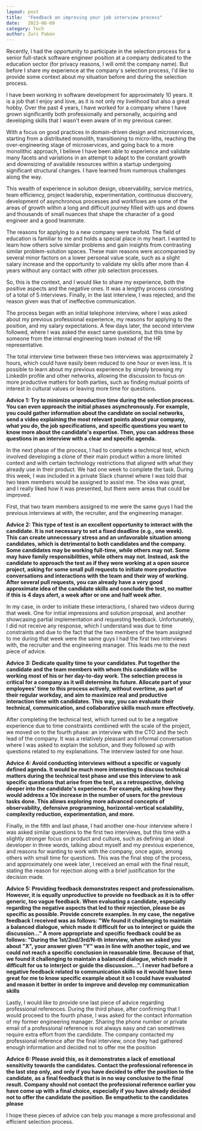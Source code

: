 ```yaml
---
layout: post
title:  "Feedback on improving your job interview process"
date:   2023-06-09
category: Tech
author: Zuri Pabón
---
```


Recently, I had the opportunity to participate in the selection process for a senior full-stack software engineer position at a company dedicated to the education sector (for privacy reasons, I will omit the company name). But before I share my experience at the company´s selection process, I'd like to provide some context about my situation before and during the selection process.

I have been working in software development for approximately 10 years. It is a job that I enjoy and love, as it is not only my livelihood but also a great hobby. Over the past 4 years, I have worked for a company where I have grown significantly both professionally and personally, acquiring and developing skills that I wasn't even aware of in my previous career.

With a focus on good practices in domain-driven design and microservices, starting from a distributed monolith, transitioning to micro-liths, reaching the over-engineering stage of microservices, and going back to a more monolithic approach, I believe I have been able to experience and validate many facets and variations in an attempt to adapt to the constant growth and downsizing of available resources within a startup undergoing significant structural changes. I have learned from numerous challenges along the way. 

This wealth of experience in solution design, observability, service metrics, team efficiency, project leadership, experimentation, continuous discovery, development of asynchronous processes and workflows are some of the areas of growth within a long and difficult journey filled with ups and downs and thousands of small nuances that shape the character of a good engineer and a good teammate.

The reasons for applying to a new company were twofold. The field of education is familiar to me and holds a special place in my heart. I wanted to learn how others solve similar problems and gain insights from contrasting similar problem-solution spaces. These main reasons were accompanied by several minor factors on a lower personal value scale, such as a slight salary increase and the opportunity to validate my skills after more than 4 years without any contact with other job selection processes.

So, this is the context, and I would like to share my experience, both the positive aspects and the negative ones. It was a lengthy process consisting of a total of 5 interviews. Finally, in the last interview, I was rejected, and the reason given was that of ineffective communication.

The process began with an initial telephone interview, where I was asked about my previous professional experience, my reasons for applying to the position, and my salary expectations. A few days later, the second interview followed, where I was asked the exact same questions, but this time by someone from the internal engineering team instead of the HR representative.

The total interview time between these two interviews was approximately 2 hours, which could have easily been reduced to one hour or even less. It is possible to learn about my previous experience by simply browsing my LinkedIn profile and other networks, allowing the discussion to focus on more productive matters for both parties, such as finding mutual points of interest in cultural values or leaving more time for questions.

**Advice 1: Try to minimize unproductive time during the selection process. You can even approach the initial phases asynchronously. For example, you could gather information about the candidate on social networks, send a video explaining the most relevant points about your company, what you do, the job specifications, and specific questions you want to know more about the candidate's expertise. Then, you can address these questions in an interview with a clear and specific agenda.**

In the next phase of the process, I had to complete a technical test, which involved developing a clone of their main product within a more limited context and with certain technology restrictions that aligned with what they already use in their product. We had one week to complete the task. During this week, I was included in a private Slack channel where I was told that two team members would be assigned to assist me. The idea was great, and I really liked how it was presented, but there were areas that could be improved.

First, that two team members assigned to me were the same guys I had the previous interviews at with, the recruiter, and the engineering manager. 

**Advice 2: This type of test is an excellent opportunity to interact with the candidate. It is not necessary to set a fixed deadline (e.g., one week). This can create unnecessary stress and an unfavorable situation among candidates, which is detrimental to both candidates and the company. Some candidates may be working full-time, while others may not. Some may have family responsibilities, while others may not. Instead, ask the candidate to approach the test as if they were working at a open source project, asking for some small pull requests to initiate more productive conversations and interactions with the team and their way of working. After several pull requests, you can already have a very good approximate idea of the candidate skills and conclude the test, no matter if this is 4 days afert, a week after or one and half week after.**

In my case, in order to initiate these interactions, I shared two videos during that week. One for initial impressions and solution proposal, and another showcasing partial implementation and requesting feedback. Unfortunately, I did not receive any response, which I understand was due to time constraints and due to the fact that the two members of the team assigned to me during that week were the same guys I had the first two interviews with, the recruiter and the engineering manager. This leads me to the next piece of advice.

**Advice 3: Dedicate quality time to your candidates. Put together the candidate and the team members with whom this candidate will be working most of his or her day-to-day work. The selection process is critical for a company as it will determine its future. Allocate part of your employees' time to this process actively, without overtime, as part of their regular workday, and aim to maximize real and productive interaction time with candidates. This way, you can evaluate their technical, communication, and collaborative skills much more effectively.**

After completing the technical test, which turned out to be a negative experience due to time constraints combined with the scale of the project, we moved on to the fourth phase: an interview with the CTO and the tech lead of the company. It was a relatively pleasant and informal conversation where I was asked to explain the solution, and they followed up with questions related to my explanations. The interview lasted for one hour.

**Advice 4: Avoid conducting interviews without a specific or vaguely defined agenda. It would be much more interesting to discuss technical matters during the technical test phase and use this interview to ask specific questions that arise from the test, as a retrospective, delving deeper into the candidate's experience. For example, asking how they would address a 10x increase in the number of users for the previous tasks done. This allows exploring more advanced concepts of observability, defensive programming, horizontal-vertical scalability, complexity reduction, experimentation, and more.**

Finally, in the fifth and last phase, I had another one-hour interview where I was asked similar questions to the first two interviews, but this time with a slightly stronger focus on product and culture, such as defining an ideal developer in three words, talking about myself and my previous experience, and reasons for wanting to work with the company, once again, among others with small time for questions. This was the final step of the process, and approximately one week later, I received an email with the final result, stating the reason for rejection along with a brief justification for the decision made.

**Advice 5: Providing feedback demonstrates respect and professionalism. However, it is equally unproductive to provide no feedback as it is to offer generic, too vague feedback. When evaluating a candidate, especially regarding the negative aspects that led to their rejection, please be as specific as possible. Provide concrete examples. In my case, the negative feedback I received was as follows: "We found it challenging to maintain a balanced dialogue, which made it difficult for us to interject or guide the discussion..." A more appropriate and specific feedback could be as follows: "During the 1st/2nd/3rd/N-th interview, when we asked you about "X", your answer given "Y" was in line with another topic, and we could not reach a specific conclusion in reasonable time. Because of that, we found it challenging to maintain a balanced dialogue, which made it difficult for us to interject or guide the discussion...". I never had before a negative feedback related to communication skills so it would have been great for me to know specific example about it so I could have evaluated and reason it better in order to improve and develop my communication skills**

Lastly, I would like to provide one last piece of advice regarding professional references. During the third phase, after confirming that I would proceed to the fourth phase, I was asked for the contact information of my former engineering manager. Sharing the phone number or private email of a professional reference is not always easy and can sometimes require extra effort from the candidate. The company contacted my professional reference after the final interview, once they had gathered enough information and decided not to offer me the position

**Advice 6: Please avoid this, as it demonstrates a lack of emotional sensitivity towards the candidates. Contact the professional reference in the last step only, and only if you have decided to offer the position to the candidate, as a final feedback that is in no way conclusive to the final result. Company should not contact the professional reference earlier you have come up with a final choice, especially if you have already decided not to offer the candidate the position. Be empathetic to the candidates please**

I hope these pieces of advice can help you manage a more professional and efficient selection process.